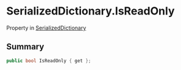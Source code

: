 # SerializedDictionary.IsReadOnly

Property in [SerializedDictionary](/docs/api/csharp/yarn.unity.serializeddictionary.md)

## Summary



```csharp
public bool IsReadOnly { get };
```

